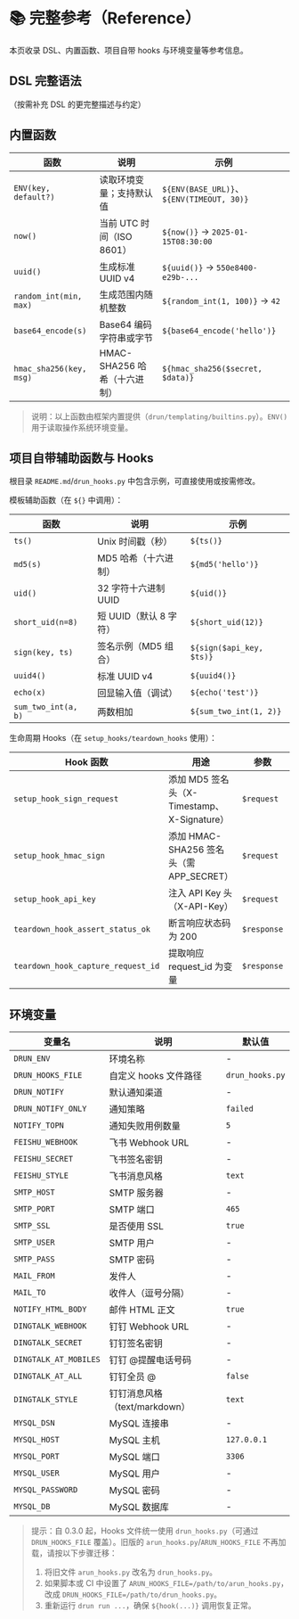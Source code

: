 # 📚 完整参考（Reference）

本页收录 DSL、内置函数、项目自带 hooks 与环境变量等参考信息。

## DSL 完整语法

（按需补充 DSL 的更完整描述与约定）

## 内置函数

| 函数 | 说明 | 示例 |
|------|------|------|
| `ENV(key, default?)` | 读取环境变量；支持默认值 | `${ENV(BASE_URL)}`、`${ENV(TIMEOUT, 30)}` |
| `now()` | 当前 UTC 时间（ISO 8601） | `${now()}` → `2025-01-15T08:30:00` |
| `uuid()` | 生成标准 UUID v4 | `${uuid()}` → `550e8400-e29b-...` |
| `random_int(min, max)` | 生成范围内随机整数 | `${random_int(1, 100)}` → `42` |
| `base64_encode(s)` | Base64 编码字符串或字节 | `${base64_encode('hello')}` |
| `hmac_sha256(key, msg)` | HMAC-SHA256 哈希（十六进制） | `${hmac_sha256($secret, $data)}` |

> 说明：以上函数由框架内置提供（`drun/templating/builtins.py`）。`ENV()` 用于读取操作系统环境变量。

## 项目自带辅助函数与 Hooks

根目录 `README.md`/`drun_hooks.py` 中包含示例，可直接使用或按需修改。

模板辅助函数（在 `${}` 中调用）：

| 函数 | 说明 | 示例 |
|------|------|------|
| `ts()` | Unix 时间戳（秒） | `${ts()}` |
| `md5(s)` | MD5 哈希（十六进制） | `${md5('hello')}` |
| `uid()` | 32 字符十六进制 UUID | `${uid()}` |
| `short_uid(n=8)` | 短 UUID（默认 8 字符） | `${short_uid(12)}` |
| `sign(key, ts)` | 签名示例（MD5 组合） | `${sign($api_key, $ts)}` |
| `uuid4()` | 标准 UUID v4 | `${uuid4()}` |
| `echo(x)` | 回显输入值（调试） | `${echo('test')}` |
| `sum_two_int(a, b)` | 两数相加 | `${sum_two_int(1, 2)}` |

生命周期 Hooks（在 `setup_hooks/teardown_hooks` 使用）：

| Hook 函数 | 用途 | 参数 | 示例 |
|-----------|------|------|------|
| `setup_hook_sign_request` | 添加 MD5 签名头（X-Timestamp、X-Signature） | `$request` | `${setup_hook_sign_request($request)}` |
| `setup_hook_hmac_sign` | 添加 HMAC-SHA256 签名头（需 APP_SECRET） | `$request` | `${setup_hook_hmac_sign($request)}` |
| `setup_hook_api_key` | 注入 API Key 头（X-API-Key） | `$request` | `${setup_hook_api_key($request)}` |
| `teardown_hook_assert_status_ok` | 断言响应状态码为 200 | `$response` | `${teardown_hook_assert_status_ok($response)}` |
| `teardown_hook_capture_request_id` | 提取响应 request_id 为变量 | `$response` | `${teardown_hook_capture_request_id($response)}` |

## 环境变量

| 变量名 | 说明 | 默认值 |
|--------|------|--------|
| `DRUN_ENV` | 环境名称 | - |
| `DRUN_HOOKS_FILE` | 自定义 hooks 文件路径 | `drun_hooks.py` |
| `DRUN_NOTIFY` | 默认通知渠道 | - |
| `DRUN_NOTIFY_ONLY` | 通知策略 | `failed` |
| `NOTIFY_TOPN` | 通知失败用例数量 | `5` |
| `FEISHU_WEBHOOK` | 飞书 Webhook URL | - |
| `FEISHU_SECRET` | 飞书签名密钥 | - |
| `FEISHU_STYLE` | 飞书消息风格 | `text` |
| `SMTP_HOST` | SMTP 服务器 | - |
| `SMTP_PORT` | SMTP 端口 | `465` |
| `SMTP_SSL` | 是否使用 SSL | `true` |
| `SMTP_USER` | SMTP 用户 | - |
| `SMTP_PASS` | SMTP 密码 | - |
| `MAIL_FROM` | 发件人 | - |
| `MAIL_TO` | 收件人（逗号分隔） | - |
| `NOTIFY_HTML_BODY` | 邮件 HTML 正文 | `true` |
| `DINGTALK_WEBHOOK` | 钉钉 Webhook URL | - |
| `DINGTALK_SECRET` | 钉钉签名密钥 | - |
| `DINGTALK_AT_MOBILES` | 钉钉 @提醒电话号码 | - |
| `DINGTALK_AT_ALL` | 钉钉全员 @ | `false` |
| `DINGTALK_STYLE` | 钉钉消息风格（text/markdown） | `text` |
| `MYSQL_DSN` | MySQL 连接串 | - |
| `MYSQL_HOST` | MySQL 主机 | `127.0.0.1` |
| `MYSQL_PORT` | MySQL 端口 | `3306` |
| `MYSQL_USER` | MySQL 用户 | - |
| `MYSQL_PASSWORD` | MySQL 密码 | - |
| `MYSQL_DB` | MySQL 数据库 | - |

> 提示：自 0.3.0 起，Hooks 文件统一使用 `drun_hooks.py`（可通过 `DRUN_HOOKS_FILE` 覆盖）。旧版的 `arun_hooks.py`/`ARUN_HOOKS_FILE` 不再加载，请按以下步骤迁移：
> 1. 将旧文件 `arun_hooks.py` 改名为 `drun_hooks.py`。
> 2. 如果脚本或 CI 中设置了 `ARUN_HOOKS_FILE=/path/to/arun_hooks.py`，改成 `DRUN_HOOKS_FILE=/path/to/drun_hooks.py`。
> 3. 重新运行 `drun run ...`，确保 `${hook(...)}`
>    调用恢复正常。
